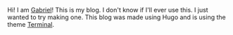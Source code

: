 Hi! I am [Gabriel](https://github.com/iamgabrieltv)! This is my blog. I don't know if I'll ever use this. I just wanted to try making one. This blog was made using Hugo and is using the theme [Terminal](https://github.com/panr/hugo-theme-terminal).
